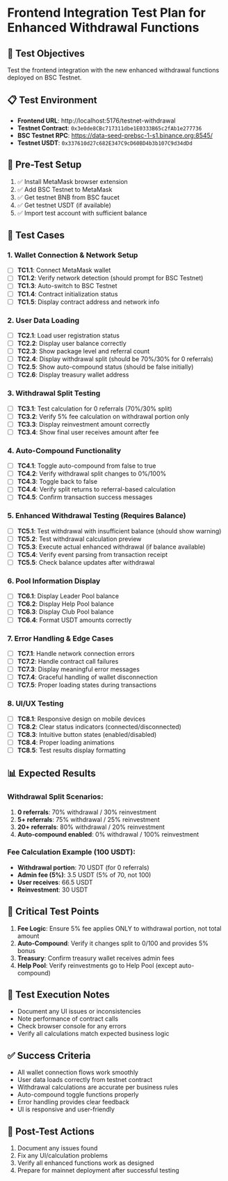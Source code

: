 # Frontend Integration Test Plan for Enhanced Withdrawal Functions

## 🎯 Test Objectives
Test the frontend integration with the new enhanced withdrawal functions deployed on BSC Testnet.

## 📋 Test Environment
- **Frontend URL**: http://localhost:5176/testnet-withdrawal  
- **Testnet Contract**: `0x3e0de8CBc717311dbe1E0333B65c2fAb1e277736`
- **BSC Testnet RPC**: https://data-seed-prebsc-1-s1.binance.org:8545/
- **Testnet USDT**: `0x337610d27c682E347C9cD60BD4b3b107C9d34dDd`

## 🔧 Pre-Test Setup
1. ✅ Install MetaMask browser extension
2. ✅ Add BSC Testnet to MetaMask
3. ✅ Get testnet BNB from BSC faucet
4. ✅ Get testnet USDT (if available)
5. ✅ Import test account with sufficient balance

## 🧪 Test Cases

### 1. Wallet Connection & Network Setup
- [ ] **TC1.1**: Connect MetaMask wallet
- [ ] **TC1.2**: Verify network detection (should prompt for BSC Testnet)
- [ ] **TC1.3**: Auto-switch to BSC Testnet
- [ ] **TC1.4**: Contract initialization status
- [ ] **TC1.5**: Display contract address and network info

### 2. User Data Loading
- [ ] **TC2.1**: Load user registration status
- [ ] **TC2.2**: Display user balance correctly
- [ ] **TC2.3**: Show package level and referral count
- [ ] **TC2.4**: Display withdrawal split (should be 70%/30% for 0 referrals)
- [ ] **TC2.5**: Show auto-compound status (should be false initially)
- [ ] **TC2.6**: Display treasury wallet address

### 3. Withdrawal Split Testing
- [ ] **TC3.1**: Test calculation for 0 referrals (70%/30% split)
- [ ] **TC3.2**: Verify 5% fee calculation on withdrawal portion only
- [ ] **TC3.3**: Display reinvestment amount correctly
- [ ] **TC3.4**: Show final user receives amount after fee

### 4. Auto-Compound Functionality
- [ ] **TC4.1**: Toggle auto-compound from false to true
- [ ] **TC4.2**: Verify withdrawal split changes to 0%/100%
- [ ] **TC4.3**: Toggle back to false
- [ ] **TC4.4**: Verify split returns to referral-based calculation
- [ ] **TC4.5**: Confirm transaction success messages

### 5. Enhanced Withdrawal Testing (Requires Balance)
- [ ] **TC5.1**: Test withdrawal with insufficient balance (should show warning)
- [ ] **TC5.2**: Test withdrawal calculation preview
- [ ] **TC5.3**: Execute actual enhanced withdrawal (if balance available)
- [ ] **TC5.4**: Verify event parsing from transaction receipt
- [ ] **TC5.5**: Check balance updates after withdrawal

### 6. Pool Information Display
- [ ] **TC6.1**: Display Leader Pool balance
- [ ] **TC6.2**: Display Help Pool balance  
- [ ] **TC6.3**: Display Club Pool balance
- [ ] **TC6.4**: Format USDT amounts correctly

### 7. Error Handling & Edge Cases
- [ ] **TC7.1**: Handle network connection errors
- [ ] **TC7.2**: Handle contract call failures
- [ ] **TC7.3**: Display meaningful error messages
- [ ] **TC7.4**: Graceful handling of wallet disconnection
- [ ] **TC7.5**: Proper loading states during transactions

### 8. UI/UX Testing
- [ ] **TC8.1**: Responsive design on mobile devices
- [ ] **TC8.2**: Clear status indicators (connected/disconnected)
- [ ] **TC8.3**: Intuitive button states (enabled/disabled)
- [ ] **TC8.4**: Proper loading animations
- [ ] **TC8.5**: Test results display formatting

## 📊 Expected Results

### Withdrawal Split Scenarios:
1. **0 referrals**: 70% withdrawal / 30% reinvestment
2. **5+ referrals**: 75% withdrawal / 25% reinvestment  
3. **20+ referrals**: 80% withdrawal / 20% reinvestment
4. **Auto-compound enabled**: 0% withdrawal / 100% reinvestment

### Fee Calculation Example (100 USDT):
- **Withdrawal portion**: 70 USDT (for 0 referrals)
- **Admin fee (5%)**: 3.5 USDT (5% of 70, not 100)
- **User receives**: 66.5 USDT
- **Reinvestment**: 30 USDT

## 🚨 Critical Test Points
1. **Fee Logic**: Ensure 5% fee applies ONLY to withdrawal portion, not total amount
2. **Auto-Compound**: Verify it changes split to 0/100 and provides 5% bonus
3. **Treasury**: Confirm treasury wallet receives admin fees
4. **Help Pool**: Verify reinvestments go to Help Pool (except auto-compound)

## 📝 Test Execution Notes
- Document any UI issues or inconsistencies
- Note performance of contract calls
- Check browser console for any errors
- Verify all calculations match expected business logic

## ✅ Success Criteria
- All wallet connection flows work smoothly
- User data loads correctly from testnet contract  
- Withdrawal calculations are accurate per business rules
- Auto-compound toggle functions properly
- Error handling provides clear feedback
- UI is responsive and user-friendly

## 🔄 Post-Test Actions
1. Document any issues found
2. Fix any UI/calculation problems
3. Verify all enhanced functions work as designed
4. Prepare for mainnet deployment after successful testing